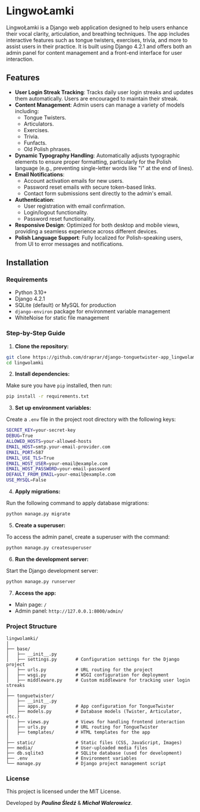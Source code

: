 # LingwoŁamki

LingwoŁamki is a Django web application designed to help users enhance their vocal clarity, articulation, and breathing techniques. The app includes interactive features such as tongue twisters, exercises, trivia, and more to assist users in their practice. It is built using Django 4.2.1 and offers both an admin panel for content management and a front-end interface for user interaction.

## Features

- **User Login Streak Tracking**: Tracks daily user login streaks and updates them automatically. Users are encouraged to maintain their streak.
- **Content Management**: Admin users can manage a variety of models including:
  - Tongue Twisters.
  - Articulators.
  - Exercises.
  - Trivia.
  - Funfacts.
  - Old Polish phrases.
- **Dynamic Typography Handling**: Automatically adjusts typographic elements to ensure proper formatting, particularly for the Polish language (e.g., preventing single-letter words like "i" at the end of lines).
- **Email Notifications**: 
  - Account activation emails for new users.
  - Password reset emails with secure token-based links.
  - Contact form submissions sent directly to the admin's email.
- **Authentication**: 
  - User registration with email confirmation.
  - Login/logout functionality.
  - Password reset functionality.
- **Responsive Design**: Optimized for both desktop and mobile views, providing a seamless experience across different devices.
- **Polish Language Support**: Fully localized for Polish-speaking users, from UI to error messages and notifications.

## Installation

### Requirements

- Python 3.10+
- Django 4.2.1
- SQLite (default) or MySQL for production
- `django-environ` package for environment variable management
- WhiteNoise for static file management

### Step-by-Step Guide

1. **Clone the repository:**

```bash
git clone https://github.com/draprar/django-tonguetwister-app_lingwolamki.git
cd lingwolamki
```

2. **Install dependencies:**

Make sure you have `pip` installed, then run:

   ```bash
   pip install -r requirements.txt
   ```

3. **Set up environment variables:**

Create a `.env` file in the project root directory with the following keys:

   ```bash
   SECRET_KEY=your-secret-key
   DEBUG=True
   ALLOWED_HOSTS=your-allowed-hosts
   EMAIL_HOST=smtp.your-email-provider.com
   EMAIL_PORT=587
   EMAIL_USE_TLS=True
   EMAIL_HOST_USER=your-email@example.com
   EMAIL_HOST_PASSWORD=your-email-password
   DEFAULT_FROM_EMAIL=your-email@example.com
   USE_MYSQL=False
   ```

4. **Apply migrations:**

Run the following command to apply database migrations:

   ```bash
   python manage.py migrate
   ```

5. **Create a superuser:**

To access the admin panel, create a superuser with the command:

   ```bash
   python manage.py createsuperuser
   ```

6. **Run the development server:**

Start the Django development server:

   ```bash
   python manage.py runserver
   ```
7. **Access the app:**

- Main page: `/`
- Admin panel: `http://127.0.0.1:8000/admin/`

### Project Structure
```tree
lingwolamki/
│
├── base/
│   ├── __init__.py
│   ├── settings.py       # Configuration settings for the Django project
│   ├── urls.py           # URL routing for the project
│   ├── wsgi.py           # WSGI configuration for deployment
│   ├── middleware.py     # Custom middleware for tracking user login streaks
│
├── tonguetwister/
│   ├── __init__.py
│   ├── apps.py           # App configuration for TongueTwister
│   ├── models.py         # Database models (Twister, Articulator, etc.)
│   ├── views.py          # Views for handling frontend interaction
│   ├── urls.py           # URL routing for TongueTwister
│   ├── templates/        # HTML templates for the app
│
├── static/               # Static files (CSS, JavaScript, Images)
├── media/                # User-uploaded media files
├── db.sqlite3            # SQLite database (used for development)
├── .env                  # Environment variables
└── manage.py             # Django project management script
```

### License
This project is licensed under the MIT License.

Developed by ***Paulina Śledź*** & ***Michał Walerowicz***.